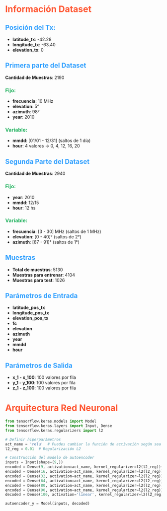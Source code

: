 # <span style="color:#FF5733;">Información Dataset</span>

## <span style="color:#33A1FF;">Posición del Tx:</span>
- **latitude_tx**: -42.28  
- **longitude_tx**: -63.40  
- **elevation_tx**: 0  

## <span style="color:#33A1FF;">Primera parte del Dataset</span>
**Cantidad de Muestras**: 2190  

### <span style="color:#28B463;">Fijo:</span>
- **frecuencia**: 10 MHz  
- **elevation**: 5°  
- **azimuth**: 98°  
- **year**: 2010  

### <span style="color:#28B463;">Variable:</span>
- **mmdd**: [01/01 - 12/31] (saltos de 1 día)  
- **hour**: 4 valores → 0, 4, 12, 16, 20  

## <span style="color:#33A1FF;">Segunda Parte del Dataset</span>
**Cantidad de Muestras**: 2940  

### <span style="color:#28B463;">Fijo:</span>
- **year**: 2010  
- **mmdd**: 12/15  
- **hour**: 12 hs  

### <span style="color:#28B463;">Variable:</span>
- **frecuencia**: [3 - 30] MHz (saltos de 1 MHz)  
- **elevation**: [0 - 40]° (saltos de 2°)  
- **azimuth**: [87 - 91]° (saltos de 1°)  

## <span style="color:#33A1FF;">Muestras</span>
- **Total de muestras**: 5130  
- **Muestras para entrenar**: 4104  
- **Muestras para test**: 1026  

## <span style="color:#33A1FF;">Parámetros de Entrada</span>
- **latitude_pos_tx**  
- **longitude_pos_tx**  
- **elevation_pos_tx**  
- **fc**  
- **elevation**  
- **azimuth**  
- **year**  
- **mmdd**  
- **hour**  

## <span style="color:#33A1FF;">Parámetros de Salida</span>
- **x_1 - x_100**: 100 valores por fila  
- **y_1 - y_100**: 100 valores por fila  
- **z_1 - z_100**: 100 valores por fila  

# <span style="color:#FF5733;">Arquitectura Red Neuronal </span>

```python
from tensorflow.keras.models import Model
from tensorflow.keras.layers import Input, Dense
from tensorflow.keras.regularizers import l2

# Definir hiperparámetros
act_name = 'relu'  # Puedes cambiar la función de activación según sea necesario
l2_reg = 0.01  # Regularización L2

# Construcción del modelo de autoencoder
inputs = Input(shape=(9,))
encoded = Dense(9, activation=act_name, kernel_regularizer=l2(l2_reg))(inputs)
encoded = Dense(16, activation=act_name, kernel_regularizer=l2(l2_reg))(encoded)
encoded = Dense(32, activation=act_name, kernel_regularizer=l2(l2_reg))(encoded)
encoded = Dense(64, activation=act_name, kernel_regularizer=l2(l2_reg))(encoded)
encoded = Dense(80, activation=act_name, kernel_regularizer=l2(l2_reg))(encoded)
encoded = Dense(90, activation=act_name, kernel_regularizer=l2(l2_reg))(encoded)
decoded = Dense(100, activation='linear', kernel_regularizer=l2(l2_reg), name='y_output')(encoded)

autoencoder_y = Model(inputs, decoded)
````
